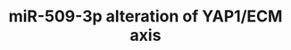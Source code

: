 ---
annotations:
- id: PW:0001515
  parent: signaling pathway
  type: Pathway Ontology
  value: Hippo signaling pathway
- id: PW:0000605
  parent: disease pathway
  type: Pathway Ontology
  value: cancer pathway
- id: DOID:162
  parent: disease of cellular proliferation
  type: Disease Ontology
  value: cancer
- id: DOID:2394
  parent: disease of cellular proliferation
  type: Disease Ontology
  value: ovarian cancer
authors:
- Khanspers
- Fehrhart
citedin:
- link: PMC8421385
  title: Disrupting biological sensors of force promotes tissue regeneration in large
    organisms (2021)
- link: PMC8155553
  title: 'Heterogeneity

    of Lipid and Protein Cartilage Profiles

    Associated with Human Osteoarthritis with or without Type 2 Diabetes

    Mellitus (2021)'
- link: PMC7518185
  title: Predictive models for stage and risk classification in head and neck squamous
    cell carcinoma (HNSCC) (2020)
- link: PMC7198491
  title: Phenotypic and functional characterization of corneal endothelial cells during
    in vitro expansion (2020)
- link: 10.1080/15622975.2023.2281514
  title: Interactive neuroinflammation pathways and transcriptomics-based identification
    of drugs and chemical compounds for schizophrenia (2023)
communities:
- ExRNA
description: Summary of findings for miR-509-3p and the YAP1/ECM axis. [Reference](https://www.ncbi.nlm.nih.gov/pmc/articles/PMC5041955/).
  Collectively, the results suggest that miR-509-3p-mediated changes in levels of
  YAP1 and ECM genes impair migration, invasion, and spheroid formation and so may
  attenuate metastatic progression in advanced stage ovarian cancer. Further, results
  suggest that the direct downstream miR-509-3p target YAP1 is likely a critical driver
  of cellular migration and spheroid formation in ovarian cancers in which levels
  of YAP1 protein are high.   Proteins on this pathway have targeted assays available
  via the [CPTAC Assay Portal](https://assays.cancer.gov/available_assays?wp_id=WP3967).
last-edited: 2025-03-03
ndex: df01357e-8b68-11eb-9e72-0ac135e8bacf
organisms:
- Homo sapiens
redirect_from:
- /index.php/Pathway:WP3967
- /instance/WP3967
- /instance/WP3967_r137165
revision: r137165
schema-jsonld:
- '@context': https://schema.org/
  '@id': https://wikipathways.github.io/pathways/WP3967.html
  '@type': Dataset
  creator:
    '@type': Organization
    name: WikiPathways
  description: Summary of findings for miR-509-3p and the YAP1/ECM axis. [Reference](https://www.ncbi.nlm.nih.gov/pmc/articles/PMC5041955/).
    Collectively, the results suggest that miR-509-3p-mediated changes in levels of
    YAP1 and ECM genes impair migration, invasion, and spheroid formation and so may
    attenuate metastatic progression in advanced stage ovarian cancer. Further, results
    suggest that the direct downstream miR-509-3p target YAP1 is likely a critical
    driver of cellular migration and spheroid formation in ovarian cancers in which
    levels of YAP1 protein are high.   Proteins on this pathway have targeted assays
    available via the [CPTAC Assay Portal](https://assays.cancer.gov/available_assays?wp_id=WP3967).
  keywords:
  - BCAR1
  - COL1A1
  - COL3A1
  - COL5A1
  - EDNRA
  - FN1
  - GPC6
  - MIR509-3
  - PBX3
  - SNAI2
  - SPARC
  - TEAD1
  - TEAD2
  - TEAD3
  - TEAD4
  - THBS2
  - TWIST1
  - YAP1
  license: CC0
  name: miR-509-3p alteration of YAP1/ECM axis
seo: CreativeWork
title: miR-509-3p alteration of YAP1/ECM axis
wpid: WP3967
---